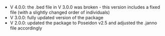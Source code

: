 - V 4.0.0: the .bed file in V 3.0.0 was broken - this version includes a fixed file (with a slightly changed order of individuals)
- V 3.0.0: fully updated version of the package
- V 2.0.0: updated the package to Poseidon v2.5 and adjusted the .janno file accordingly
